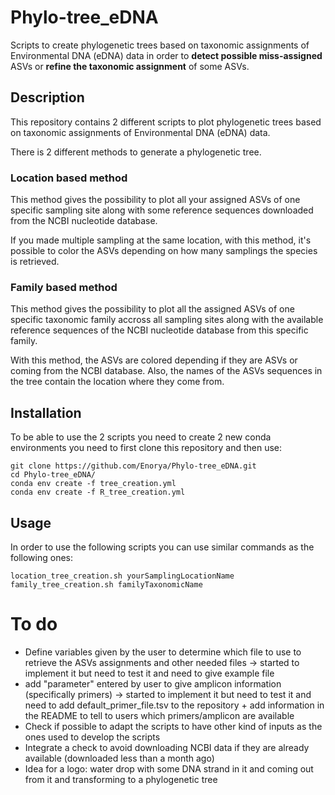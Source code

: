# Phylo-tree_eDNA
Scripts to create phylogenetic trees based on taxonomic assignments of Environmental DNA (eDNA) data in order to **detect possible miss-assigned** ASVs or **refine the taxonomic assignment** of some ASVs.

## Description
This repository contains 2 different scripts to plot phylogenetic trees based on taxonomic assignments of Environmental DNA (eDNA) data.

There is 2 different methods to generate a phylogenetic tree.

### Location based method
This method gives the possibility to plot all your assigned ASVs of one specific sampling site along with some reference sequences downloaded from the NCBI nucleotide database.

If you made multiple sampling at the same location, with this method, it's possible to color the ASVs depending on how many samplings the species is retrieved. 


### Family based method
This method gives the possibility to plot all the assigned ASVs of one specific taxonomic family accross all sampling sites along with the available reference sequences of the NCBI nucleotide database from this specific family.

With this method, the ASVs are colored depending if they are ASVs or coming from the NCBI database. Also, the names of the ASVs sequences in the tree contain the location where they come from.

## Installation
To be able to use the 2 scripts you need to create 2 new conda environments you need to first clone this repository and then use:
```
git clone https://github.com/Enorya/Phylo-tree_eDNA.git
cd Phylo-tree_eDNA/
conda env create -f tree_creation.yml
conda env create -f R_tree_creation.yml
```

## Usage
In order to use the following scripts you can use similar commands as the following ones:
```
location_tree_creation.sh yourSamplingLocationName
family_tree_creation.sh familyTaxonomicName
```

# To do

- Define variables given by the user to determine which file to use to retrieve the ASVs assignments and other needed files -> started to implement it but need to test it and need to give example file
- add "parameter" entered by user to give amplicon information (specifically primers) -> started to implement it but need to test it and need to add default_primer_file.tsv to the repository + add information in the README to tell to users which primers/amplicon are available
- Check if possible to adapt the scripts to have other kind of inputs as the ones used to develop the scripts
- Integrate a check to avoid downloading NCBI data if they are already available (downloaded less than a month ago)
- Idea for a logo: water drop with some DNA strand in it and coming out from it and transforming to a phylogenetic tree
